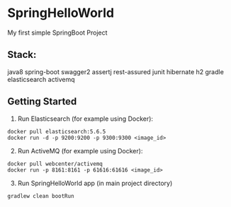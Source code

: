 # SpringHelloWorld

My first simple SpringBoot Project 

## Stack:

java8
spring-boot
swagger2
assertj
rest-assured
junit
hibernate
h2
gradle
elasticsearch
activemq

## Getting Started

1) Run Elasticsearch (for example using Docker):
```
docker pull elasticsearch:5.6.5
docker run -d -p 9200:9200 -p 9300:9300 <image_id>
```
2) Run ActiveMQ (for example using Docker):
```
docker pull webcenter/activemq
docker run -p 8161:8161 -p 61616:61616 <image_id>
```
3) Run SpringHelloWorld app (in main project directory)
```
gradlew clean bootRun
```
